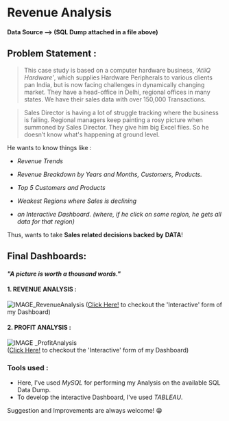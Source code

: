 # Revenue Analysis

#### Data Source --> (SQL Dump attached in a file above)

## Problem Statement :

> This case study is based on a computer hardware business, *‘AtliQ Hardware’*,
> which supplies Hardware Peripherals to various clients pan India, but is now
> facing challenges in dynamically changing market. They have a head-office in
> Delhi, regional offices in many states. We have their sales data with over
> 150,000 Transactions.

> Sales Director is having a lot of struggle tracking where the business is
> failing. Regional managers keep painting a rosy picture when summoned by Sales
> Director. They give him big Excel files. So he doesn’t know what's happening at
> ground level.

He wants to know things like :

-   *Revenue Trends*

-   *Revenue Breakdown by Years and Months, Customers, Products.*

-   *Top 5 Customers and Products*

-   *Weakest Regions where Sales is declining*

-   *an Interactive Dashboard. (where, if he click on some region, he gets all
    data for that region)*

Thus, wants to take **Sales related decisions backed by** **DATA**!


## Final Dashboards:

#### *"A picture is worth a thousand words."*

#### 1. REVENUE ANALYSIS :
![IMAGE_RevenueAnalysis](https://user-images.githubusercontent.com/86950272/150141755-38812f80-1b28-4079-9dea-2dba99d8d498.png)
([Click Here!](https://public.tableau.com/app/profile/harshmamania/viz/SalesInsights_RevenueAnalysis/Dashboard-RevenueAnalysi) to checkout the 'Interactive' form of my Dashboard)

    
#### 2. PROFIT ANALYSIS :    
![IMAGE _ProfitAnalysis](https://user-images.githubusercontent.com/86950272/150141796-6c4b3bb5-81ad-45fc-8dcf-9fd48281f4bb.png)    
([Click Here!](https://public.tableau.com/app/profile/harshmamania/viz/SalesInsights_ProfitAnalysis/Dashboard-ProfitAnalysis) to checkout the 'Interactive' form of my Dashboard)
  
### Tools used :

- Here, I've used *_MySQL_* for performing my Analysis on the available SQL Data Dump.
- To develop the interactive Dashboard, I've used *_TABLEAU_*.
  
    
    
Suggestion and Improvements are always welcome! :grin:
